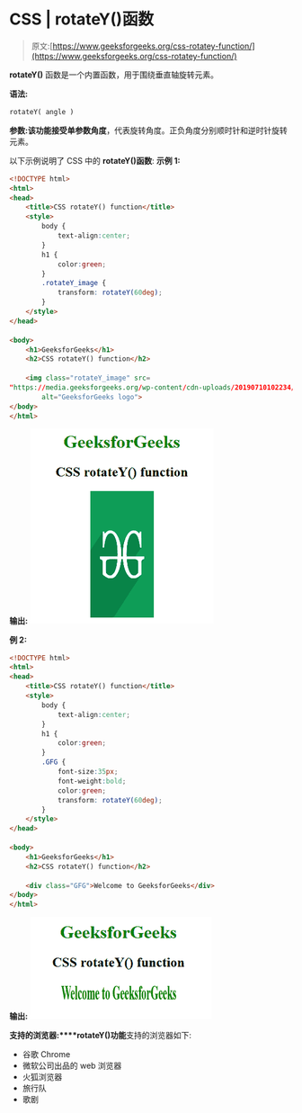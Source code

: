# CSS | rotateY()函数

> 原文:[https://www.geeksforgeeks.org/css-rotatey-function/](https://www.geeksforgeeks.org/css-rotatey-function/)

**rotateY()** 函数是一个内置函数，用于围绕垂直轴旋转元素。

**语法:**

```html
rotateY( angle )
```

**参数:**该功能接受单参数**角度**，代表旋转角度。正负角度分别顺时针和逆时针旋转元素。

以下示例说明了 CSS 中的 **rotateY()函数**:
**示例 1:**

```html
<!DOCTYPE html> 
<html> 
<head> 
    <title>CSS rotateY() function</title> 
    <style> 
        body {
            text-align:center;
        }
        h1 {
            color:green;
        }
        .rotateY_image {
            transform: rotateY(60deg);
        }
    </style> 
</head> 

<body> 
    <h1>GeeksforGeeks</h1>
    <h2>CSS rotateY() function</h2>

    <img class="rotateY_image" src= 
"https://media.geeksforgeeks.org/wp-content/cdn-uploads/20190710102234/download3.png"
        alt="GeeksforGeeks logo"> 
</body> 
</html>                                  
```

**输出:**
![](img/1d0d1288f9c495e23398e3166d698130.png)

**例 2:**

```html
<!DOCTYPE html> 
<html> 
<head> 
    <title>CSS rotateY() function</title> 
    <style> 
        body {
            text-align:center;
        }
        h1 {
            color:green;
        }
        .GFG {
            font-size:35px;
            font-weight:bold;
            color:green;
            transform: rotateY(60deg);
        }
    </style> 
</head> 

<body> 
    <h1>GeeksforGeeks</h1>
    <h2>CSS rotateY() function</h2>

    <div class="GFG">Welcome to GeeksforGeeks</div> 
</body> 
</html>
```

**输出:**
![](img/ddf8f23ee6c93c60eefff540b1c39776.png)

**支持的浏览器:****rotateY()功能**支持的浏览器如下:

*   谷歌 Chrome
*   微软公司出品的 web 浏览器
*   火狐浏览器
*   旅行队
*   歌剧